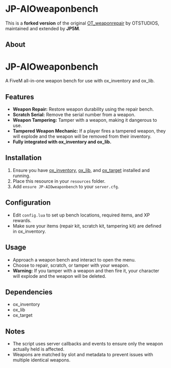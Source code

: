 # JP-AIOweaponbench

This is a **forked version** of the original [OT_weaponrepair](https://github.com/OTSTUDIOS/OT_weaponrepair) by OTSTUDIOS, maintained and extended by **JP5M**.

## About

# JP-AIOweaponbench

A FiveM all-in-one weapon bench for use with ox_inventory and ox_lib.

## Features

- **Weapon Repair:** Restore weapon durability using the repair bench.
- **Scratch Serial:** Remove the serial number from a weapon.
- **Weapon Tampering:** Tamper with a weapon, making it dangerous to use.
- **Tampered Weapon Mechanic:** If a player fires a tampered weapon, they will explode and the weapon will be removed from their inventory.
- **Fully integrated with ox_inventory and ox_lib.**

## Installation

1. Ensure you have [ox_inventory](https://github.com/overextended/ox_inventory), [ox_lib](https://github.com/overextended/ox_lib), and [ox_target](https://github.com/overextended/ox_target) installed and running.
2. Place this resource in your `resources` folder.
3. Add `ensure JP-AIOweaponbench` to your `server.cfg`.

## Configuration

- Edit `config.lua` to set up bench locations, required items, and XP rewards.
- Make sure your items (repair kit, scratch kit, tampering kit) are defined in ox_inventory.

## Usage

- Approach a weapon bench and interact to open the menu.
- Choose to repair, scratch, or tamper with your weapon.
- **Warning:** If you tamper with a weapon and then fire it, your character will explode and the weapon will be deleted.

## Dependencies

- ox_inventory
- ox_lib
- ox_target

## Notes

- The script uses server callbacks and events to ensure only the weapon actually held is affected.
- Weapons are matched by slot and metadata to prevent issues with multiple identical weapons.
